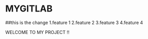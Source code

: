 # MYGITLAB

##this is the change
1.feature 1
2.feature 2
3.feature 3
4.feature 4

  WELCOME TO MY PROJECT !!


